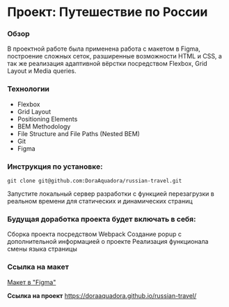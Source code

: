 # Проект: Путешествие по России

### Обзор
В проектной работе была применена работа с макетом в Figma, построение сложных сеток, разширенные возможности HTML и CSS, а так же  реализация адаптивной вёрстки посредством Flexbox, Grid Layout и Media queries.

### Технологии
* Flexbox
* Grid Layout
* Positioning Elements
* BEM Methodology
* File Structure and File Paths (Nested BEM)
* Git
* Figma

### Инструкция по установке:
```
git clone git@github.com:DoraAquadora/russian-travel.git

``` 
Запустите локальный сервер разработки с функцией перезагрузки в реальном времени для статических и динамических страниц

### Будущая доработка проекта будет включать в себя:
Сборка проекта посредством Webpack
Создание popup c дополнительной информацией о проекте
Реализация функционала смены языка страницы

### Ссылка на макет 
[Макет в "Figma"](https://www.figma.com/file/5S2WSbEFL6awjVWJ0NWL8Q/Sprint-3_-Russia-_-desktop-%2B-mobile?node-id=62863%3A634)

**Ссылка на проект**
https://doraaquadora.github.io/russian-travel/



